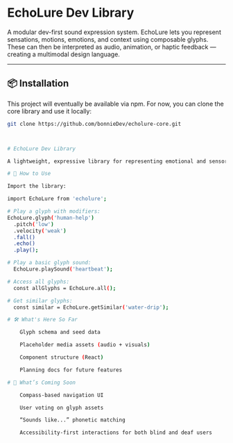 # EchoLure Dev Library

A modular dev-first sound expression system. EchoLure lets you represent sensations, motions, emotions, and context using composable glyphs. These can then be interpreted as audio, animation, or haptic feedback — creating a multimodal design language.

---

## 📦 Installation

This project will eventually be available via npm. For now, you can clone the core library and use it locally:

```bash
git clone https://github.com/bonnieDev/echolure-core.git



# EchoLure Dev Library

A lightweight, expressive library for representing emotional and sensory glyphs in JavaScript.

# 🧪 How to Use

Import the library:

import EchoLure from 'echolure';

# Play a glyph with modifiers:
EchoLure.glyph('human-help')
  .pitch('low')
  .velocity('weak')
  .fall()
  .echo()
  .play();

# Play a basic glyph sound:
  EchoLure.playSound('heartbeat');

# Access all glyphs:
  const allGlyphs = EchoLure.all();

# Get similar glyphs:
  const similar = EchoLure.getSimilar('water-drip');

# 🛠️ What's Here So Far

    Glyph schema and seed data

    Placeholder media assets (audio + visuals)

    Component structure (React)

    Planning docs for future features

# 🚧 What’s Coming Soon

    Compass-based navigation UI

    User voting on glyph assets

    “Sounds like...” phonetic matching

    Accessibility-first interactions for both blind and deaf users